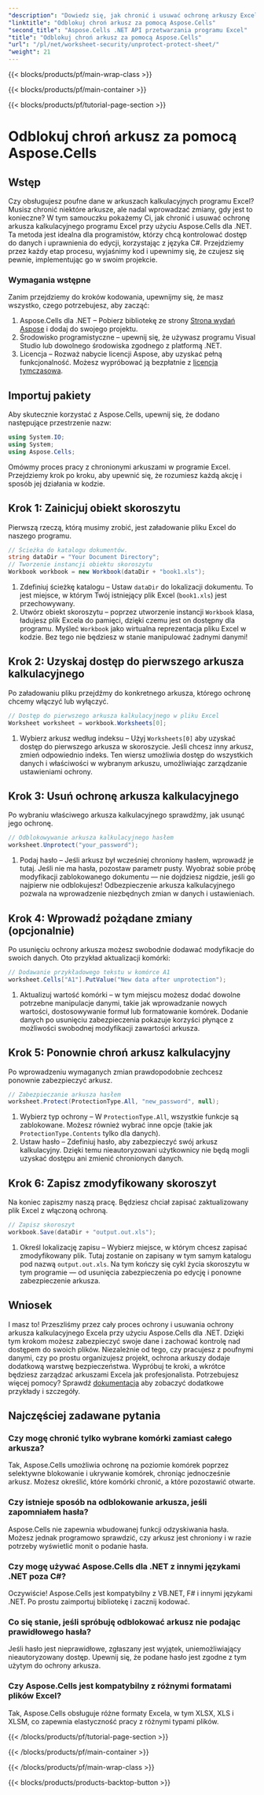 ```yaml
---
"description": "Dowiedz się, jak chronić i usuwać ochronę arkuszy Excela w .NET przy użyciu Aspose.Cells. Postępuj zgodnie z tym przewodnikiem krok po kroku, aby zabezpieczyć swoje arkusze kalkulacyjne."
"linktitle": "Odblokuj chroń arkusz za pomocą Aspose.Cells"
"second_title": "Aspose.Cells .NET API przetwarzania programu Excel"
"title": "Odblokuj chroń arkusz za pomocą Aspose.Cells"
"url": "/pl/net/worksheet-security/unprotect-protect-sheet/"
"weight": 21
---
```


{{< blocks/products/pf/main-wrap-class >}}

{{< blocks/products/pf/main-container >}}

{{< blocks/products/pf/tutorial-page-section >}}

# Odblokuj chroń arkusz za pomocą Aspose.Cells

## Wstęp
Czy obsługujesz poufne dane w arkuszach kalkulacyjnych programu Excel? Musisz chronić niektóre arkusze, ale nadal wprowadzać zmiany, gdy jest to konieczne? W tym samouczku pokażemy Ci, jak chronić i usuwać ochronę arkusza kalkulacyjnego programu Excel przy użyciu Aspose.Cells dla .NET. Ta metoda jest idealna dla programistów, którzy chcą kontrolować dostęp do danych i uprawnienia do edycji, korzystając z języka C#. Przejdziemy przez każdy etap procesu, wyjaśnimy kod i upewnimy się, że czujesz się pewnie, implementując go w swoim projekcie.
### Wymagania wstępne
Zanim przejdziemy do kroków kodowania, upewnijmy się, że masz wszystko, czego potrzebujesz, aby zacząć:
1. Aspose.Cells dla .NET – Pobierz bibliotekę ze strony [Strona wydań Aspose](https://releases.aspose.com/cells/net/) i dodaj do swojego projektu.
2. Środowisko programistyczne – upewnij się, że używasz programu Visual Studio lub dowolnego środowiska zgodnego z platformą .NET.
3. Licencja – Rozważ nabycie licencji Aspose, aby uzyskać pełną funkcjonalność. Możesz wypróbować ją bezpłatnie z [licencja tymczasowa](https://purchase.aspose.com/temporary-license/).
## Importuj pakiety
Aby skutecznie korzystać z Aspose.Cells, upewnij się, że dodano następujące przestrzenie nazw:
```csharp
using System.IO;
using System;
using Aspose.Cells;
```
Omówmy proces pracy z chronionymi arkuszami w programie Excel. Przejdziemy krok po kroku, aby upewnić się, że rozumiesz każdą akcję i sposób jej działania w kodzie.
## Krok 1: Zainicjuj obiekt skoroszytu
Pierwszą rzeczą, którą musimy zrobić, jest załadowanie pliku Excel do naszego programu.
```csharp
// Ścieżka do katalogu dokumentów.
string dataDir = "Your Document Directory";
// Tworzenie instancji obiektu skoroszytu
Workbook workbook = new Workbook(dataDir + "book1.xls");
```
1. Zdefiniuj ścieżkę katalogu – Ustaw `dataDir` do lokalizacji dokumentu. To jest miejsce, w którym Twój istniejący plik Excel (`book1.xls`) jest przechowywany.
2. Utwórz obiekt skoroszytu – poprzez utworzenie instancji `Workbook` klasa, ładujesz plik Excela do pamięci, dzięki czemu jest on dostępny dla programu.
Myśleć `Workbook` jako wirtualna reprezentacja pliku Excel w kodzie. Bez tego nie będziesz w stanie manipulować żadnymi danymi!
## Krok 2: Uzyskaj dostęp do pierwszego arkusza kalkulacyjnego
Po załadowaniu pliku przejdźmy do konkretnego arkusza, którego ochronę chcemy włączyć lub wyłączyć.
```csharp
// Dostęp do pierwszego arkusza kalkulacyjnego w pliku Excel
Worksheet worksheet = workbook.Worksheets[0];
```
1. Wybierz arkusz według indeksu – Użyj `Worksheets[0]` aby uzyskać dostęp do pierwszego arkusza w skoroszycie. Jeśli chcesz inny arkusz, zmień odpowiednio indeks.
Ten wiersz umożliwia dostęp do wszystkich danych i właściwości w wybranym arkuszu, umożliwiając zarządzanie ustawieniami ochrony.
## Krok 3: Usuń ochronę arkusza kalkulacyjnego
Po wybraniu właściwego arkusza kalkulacyjnego sprawdźmy, jak usunąć jego ochronę.
```csharp
// Odblokowywanie arkusza kalkulacyjnego hasłem
worksheet.Unprotect("your_password");
```
1. Podaj hasło – Jeśli arkusz był wcześniej chroniony hasłem, wprowadź je tutaj. Jeśli nie ma hasła, pozostaw parametr pusty.
Wyobraź sobie próbę modyfikacji zablokowanego dokumentu — nie dojdziesz nigdzie, jeśli go najpierw nie odblokujesz! Odbezpieczenie arkusza kalkulacyjnego pozwala na wprowadzenie niezbędnych zmian w danych i ustawieniach.
## Krok 4: Wprowadź pożądane zmiany (opcjonalnie)
Po usunięciu ochrony arkusza możesz swobodnie dodawać modyfikacje do swoich danych. Oto przykład aktualizacji komórki:
```csharp
// Dodawanie przykładowego tekstu w komórce A1
worksheet.Cells["A1"].PutValue("New data after unprotection");
```
1. Aktualizuj wartość komórki – w tym miejscu możesz dodać dowolne potrzebne manipulacje danymi, takie jak wprowadzanie nowych wartości, dostosowywanie formuł lub formatowanie komórek.
Dodanie danych po usunięciu zabezpieczenia pokazuje korzyści płynące z możliwości swobodnej modyfikacji zawartości arkusza.
## Krok 5: Ponownie chroń arkusz kalkulacyjny
Po wprowadzeniu wymaganych zmian prawdopodobnie zechcesz ponownie zabezpieczyć arkusz.
```csharp
// Zabezpieczanie arkusza hasłem
worksheet.Protect(ProtectionType.All, "new_password", null);
```
1. Wybierz typ ochrony – W `ProtectionType.All`, wszystkie funkcje są zablokowane. Możesz również wybrać inne opcje (takie jak `ProtectionType.Contents` tylko dla danych).
2. Ustaw hasło – Zdefiniuj hasło, aby zabezpieczyć swój arkusz kalkulacyjny. Dzięki temu nieautoryzowani użytkownicy nie będą mogli uzyskać dostępu ani zmienić chronionych danych.
## Krok 6: Zapisz zmodyfikowany skoroszyt
Na koniec zapiszmy naszą pracę. Będziesz chciał zapisać zaktualizowany plik Excel z włączoną ochroną.
```csharp
// Zapisz skoroszyt
workbook.Save(dataDir + "output.out.xls");
```
1. Określ lokalizację zapisu – Wybierz miejsce, w którym chcesz zapisać zmodyfikowany plik. Tutaj zostanie on zapisany w tym samym katalogu pod nazwą `output.out.xls`.
Na tym kończy się cykl życia skoroszytu w tym programie — od usunięcia zabezpieczenia po edycję i ponowne zabezpieczenie arkusza.

## Wniosek
I masz to! Przeszliśmy przez cały proces ochrony i usuwania ochrony arkusza kalkulacyjnego Excela przy użyciu Aspose.Cells dla .NET. Dzięki tym krokom możesz zabezpieczyć swoje dane i zachować kontrolę nad dostępem do swoich plików. 
Niezależnie od tego, czy pracujesz z poufnymi danymi, czy po prostu organizujesz projekt, ochrona arkuszy dodaje dodatkową warstwę bezpieczeństwa. Wypróbuj te kroki, a wkrótce będziesz zarządzać arkuszami Excela jak profesjonalista. Potrzebujesz więcej pomocy? Sprawdź [dokumentacja](https://reference.aspose.com/cells/net/) aby zobaczyć dodatkowe przykłady i szczegóły.
## Najczęściej zadawane pytania
### Czy mogę chronić tylko wybrane komórki zamiast całego arkusza?  
Tak, Aspose.Cells umożliwia ochronę na poziomie komórek poprzez selektywne blokowanie i ukrywanie komórek, chroniąc jednocześnie arkusz. Możesz określić, które komórki chronić, a które pozostawić otwarte.
### Czy istnieje sposób na odblokowanie arkusza, jeśli zapomniałem hasła?  
Aspose.Cells nie zapewnia wbudowanej funkcji odzyskiwania hasła. Możesz jednak programowo sprawdzić, czy arkusz jest chroniony i w razie potrzeby wyświetlić monit o podanie hasła.
### Czy mogę używać Aspose.Cells dla .NET z innymi językami .NET poza C#?  
Oczywiście! Aspose.Cells jest kompatybilny z VB.NET, F# i innymi językami .NET. Po prostu zaimportuj bibliotekę i zacznij kodować.
### Co się stanie, jeśli spróbuję odblokować arkusz nie podając prawidłowego hasła?  
Jeśli hasło jest nieprawidłowe, zgłaszany jest wyjątek, uniemożliwiający nieautoryzowany dostęp. Upewnij się, że podane hasło jest zgodne z tym użytym do ochrony arkusza.
### Czy Aspose.Cells jest kompatybilny z różnymi formatami plików Excel?  
Tak, Aspose.Cells obsługuje różne formaty Excela, w tym XLSX, XLS i XLSM, co zapewnia elastyczność pracy z różnymi typami plików.


{{< /blocks/products/pf/tutorial-page-section >}}

{{< /blocks/products/pf/main-container >}}

{{< /blocks/products/pf/main-wrap-class >}}

{{< blocks/products/products-backtop-button >}}